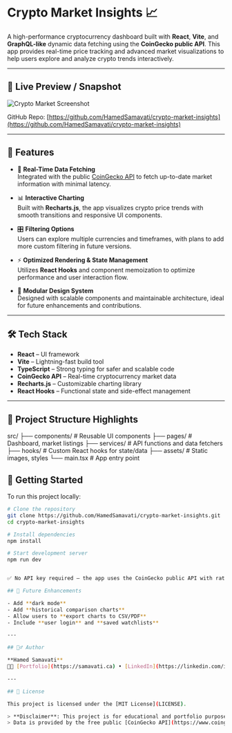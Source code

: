 # Crypto Market Insights 📈

A high-performance cryptocurrency dashboard built with **React**, **Vite**, and **GraphQL-like** dynamic data fetching using the **CoinGecko public API**. This app provides real-time price tracking and advanced market visualizations to help users explore and analyze crypto trends interactively.

---

## 🔗 Live Preview / Snapshot

![Crypto Market Screenshot](https://samavati.ca/images/projects/crypto.jpg)

GitHub Repo: [https://github.com/HamedSamavati/crypto-market-insights](https://github.com/HamedSamavati/crypto-market-insights)

---

## 🚀 Features

- 🔄 **Real-Time Data Fetching**  
  Integrated with the public [CoinGecko API](https://api.coingecko.com/api/v3/) to fetch up-to-date market information with minimal latency.

- 📊 **Interactive Charting**  
  Built with **Recharts.js**, the app visualizes crypto price trends with smooth transitions and responsive UI components.

- 🎛️ **Filtering Options**  
  Users can explore multiple currencies and timeframes, with plans to add more custom filtering in future versions.

- ⚡ **Optimized Rendering & State Management**  
  Utilizes **React Hooks** and component memoization to optimize performance and user interaction flow.

- 🧱 **Modular Design System**  
  Designed with scalable components and maintainable architecture, ideal for future enhancements and contributions.

---

## 🛠 Tech Stack

- **React** – UI framework
- **Vite** – Lightning-fast build tool
- **TypeScript** – Strong typing for safer and scalable code
- **CoinGecko API** – Real-time cryptocurrency market data
- **Recharts.js** – Customizable charting library
- **React Hooks** – Functional state and side-effect management

---

## 📂 Project Structure Highlights

src/
├── components/ # Reusable UI components
├── pages/ # Dashboard, market listings
├── services/ # API functions and data fetchers
├── hooks/ # Custom React hooks for state/data
├── assets/ # Static images, styles
└── main.tsx # App entry point

## 🔧 Getting Started

To run this project locally:

```bash
# Clone the repository
git clone https://github.com/HamedSamavati/crypto-market-insights.git
cd crypto-market-insights

# Install dependencies
npm install

# Start development server
npm run dev


✅ No API key required — the app uses the CoinGecko public API with rate limits.

## 📌 Future Enhancements

- Add **dark mode**
- Add **historical comparison charts**
- Allow users to **export charts to CSV/PDF**
- Include **user login** and **saved watchlists**

---

## 🙋‍♂️ Author

**Hamed Samavati**
👨‍💻 [Portfolio](https://samavati.ca) • [LinkedIn](https://linkedin.com/in/yourprofile) • [GitHub](https://github.com/HamedSamavati)

---

## 📜 License

This project is licensed under the [MIT License](LICENSE).

> **Disclaimer**: This project is for educational and portfolio purposes only.
> Data is provided by the free public [CoinGecko API](https://www.coingecko.com/en/api).
```

